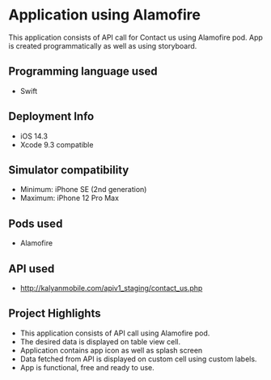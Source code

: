 # Application using Alamofire

This application consists of API call for Contact us using Alamofire pod. App is created programmatically as well as using storyboard.

## Programming language used
- Swift

## Deployment Info
- iOS 14.3
- Xcode 9.3 compatible

## Simulator compatibility
- Minimum: iPhone SE (2nd generation)
- Maximum: iPhone 12 Pro Max

## Pods used
- Alamofire

## API used
- http://kalyanmobile.com/apiv1_staging/contact_us.php

## Project Highlights
- This application consists of API call using Alamofire pod.
- The desired data is displayed on table view cell.
- Application contains app icon as well as splash screen
- Data fetched from API is displayed on custom cell using custom labels.
- App is functional, free and ready to use.
